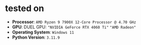 # tested on 
- **Processor**: `AMD Ryzen 9 7900X 12-Core Processor @ 4.70 GHz`
- **GPU**: DUEL GPU: `"NVIDIA GeForce RTX 4060 Ti"` `"AMD Radeon"`
- **Operating System**: `Windows 11`
- **Python Version**: `3.11.9`
